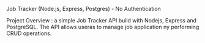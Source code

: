 Job Tracker (Node.js, Express, Postgres) - No Authentication

Project Overview : a simple Job Tracker API build with Nodejs, Express and PostgreSQL. The API allows useras to manage job application ny performing CRUD operations.
